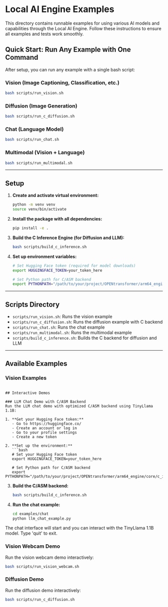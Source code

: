 # Local AI Engine Examples

This directory contains runnable examples for using various AI models and capabilities through the Local AI Engine. Follow these instructions to ensure all examples and tests work smoothly.

## Quick Start: Run Any Example with One Command

After setup, you can run any example with a single bash script:

### Vision (Image Captioning, Classification, etc.)
```bash
bash scripts/run_vision.sh
```

### Diffusion (Image Generation)
```bash
bash scripts/run_c_diffusion.sh
```

### Chat (Language Model)
```bash
bash scripts/run_chat.sh
```

### Multimodal (Vision + Language)
```bash
bash scripts/run_multimodal.sh
```

---

## Setup

1. **Create and activate virtual environment:**
   ```bash
   python -m venv venv
   source venv/bin/activate
   ```

2. **Install the package with all dependencies:**
   ```bash
   pip install -e .
   ```

3. **Build the C Inference Engine (for Diffusion and LLM):**
   ```bash
   bash scripts/build_c_inference.sh
   ```

4. **Set up environment variables:**
   ```bash
   # Set Hugging Face token (required for model downloads)
   export HUGGINGFACE_TOKEN=your_token_here
   
   # Set Python path for C/ASM backend
   export PYTHONPATH="/path/to/your/project/OPENtransformer/arm64_engine/core/c_inference:$PYTHONPATH"
   ```

---

## Scripts Directory
- `scripts/run_vision.sh`: Runs the vision example
- `scripts/run_c_diffusion.sh`: Runs the diffusion example with C backend
- `scripts/run_chat.sh`: Runs the chat example
- `scripts/run_multimodal.sh`: Runs the multimodal example
- `scripts/build_c_inference.sh`: Builds the C backend for diffusion and LLM

---

## Available Examples

### Vision Examples
```

## Interactive Demos

### LLM Chat Demo with C/ASM Backend
Run the LLM chat demo with optimized C/ASM backend using TinyLlama 1.1B:

1. **Get your Hugging Face token:**
   - Go to https://huggingface.co/
   - Create an account or log in
   - Go to your profile settings
   - Create a new token

2. **Set up the environment:**
   ```bash
   # Set your Hugging Face token
   export HUGGINGFACE_TOKEN=your_token_here
   
   # Set Python path for C/ASM backend
   export PYTHONPATH="/path/to/your/project/OPENtransformer/arm64_engine/core/c_inference:$PYTHONPATH"
   ```

3. **Build the C/ASM backend:**
   ```bash
   bash scripts/build_c_inference.sh
   ```

4. **Run the chat example:**
   ```bash
   cd examples/chat
   python llm_chat_example.py
   ```

The chat interface will start and you can interact with the TinyLlama 1.1B model. Type 'quit' to exit.

### Vision Webcam Demo
Run the vision webcam demo interactively:
```bash
bash scripts/run_vision_webcam.sh
```

### Diffusion Demo
Run the diffusion demo interactively:
```bash
bash scripts/run_c_diffusion.sh
```